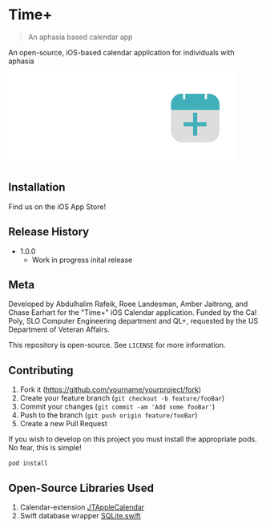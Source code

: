 # Time+
> An aphasia based calendar app

An open-source, iOS-based calendar application for individuals with aphasia

![](header.png)

## Installation

Find us on the iOS App Store! 

## Release History

* 1.0.0
    * Work in progress inital release

## Meta

Developed by Abdulhalim Rafeik, Roee Landesman, Amber Jaitrong, and Chase Earhart for the "Time+" iOS
Calendar application. Funded by the Cal Poly, SLO Computer Engineering
department and QL+, requested by the US Department of Veteran Affairs.

This repository is open-source. See ``LICENSE`` for more information.

## Contributing

1. Fork it (<https://github.com/yourname/yourproject/fork>)
2. Create your feature branch (`git checkout -b feature/fooBar`)
3. Commit your changes (`git commit -am 'Add some fooBar'`)
4. Push to the branch (`git push origin feature/fooBar`)
5. Create a new Pull Request

If you wish to develop on this project you must install the appropriate pods. No fear, this is simple!
```
pod install 
```

## Open-Source Libraries Used
1. Calendar-extension [JTAppleCalendar](https://github.com/patchthecode/JTAppleCalendar/)
2. Swift database wrapper [SQLite.swift](https://github.com/stephencelis/SQLite.swift)
